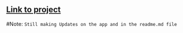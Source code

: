 <a href="https://franknoteapp.netlify.app" target="_blank">Link to project</a>
---
#Note: ``Still making Updates on the app and in the readme.md file``